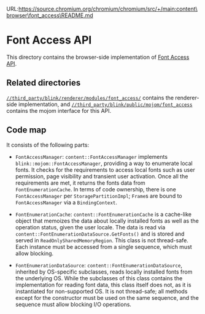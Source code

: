 URL:https://source.chromium.org/chromium/chromium/src/+/main:content\browser\font_access\README.md
# Font Access API

This directory contains the browser-side implementation of
[Font Access API](https://github.com/WICG/local-font-access/blob/main/README.md).

## Related directories

[`//third_party/blink/renderer/modules/font_access/`](../../../third_party/blink/renderer/modules/font_access/)
contains the renderer-side implementation, and
[`//third_party/blink/public/mojom/font_access`](../../../third_party/blink/public/mojom/font_access)
contains the mojom interface for this API.

## Code map

It consists of the following parts:

 * `FontAccessManager`: `content::FontAccessManager` implements
   `blink::mojom::FontAccessManager`, providing a way to enumerate local fonts.
   It checks for the requirements to access local fonts such as user permission,
   page visibility and transient user activation. Once all the requirements are
   met, it returns the fonts data from `FontEnumerationCache`. In terms of code
   ownership, there is one `FontAccessManager` per `StoragePartitionImpl`;
   `Frame`s are bound to `FontAccessManager` via a `BindingContext`.

 * `FontEnumerationCache`: `content::FontEnumerationCache` is a cache-like
   object that memoizes the data about locally installed fonts as well as the
   operation status, given the user locale. The data is read via
   `content::FontEnumerationDataSource.GetFonts()` and is stored and served in
   `ReadOnlySharedMemoryRegion`. This class is not thread-safe. Each instance
   must be accessed from a single sequence, which must allow blocking.

 * `FontEnumerationDataSource`: `content::FontEnumerationDataSource`, inherited
   by OS-specific subclasses, reads locally installed fonts from the underlying
   OS. While the subclasses of this class contains the implementation for
   reading font data, this class itself does not, as it is instantiated for
   non-supported OS. It is not thread-safe; all methods except for the
   constructor must be used on the same sequence, and the sequence must allow
   blocking I/O operations.

